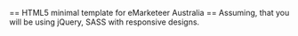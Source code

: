 == HTML5 minimal template for eMarketeer Australia ==
Assuming, that you will be using jQuery, SASS with responsive designs.
